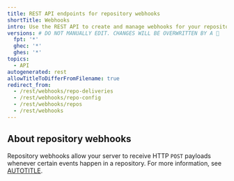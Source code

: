 ```yaml
---
title: REST API endpoints for repository webhooks
shortTitle: Webhooks
intro: Use the REST API to create and manage webhooks for your repositories.
versions: # DO NOT MANUALLY EDIT. CHANGES WILL BE OVERWRITTEN BY A 🤖
  fpt: '*'
  ghec: '*'
  ghes: '*'
topics:
  - API
autogenerated: rest
allowTitleToDifferFromFilename: true
redirect_from:
  - /rest/webhooks/repo-deliveries
  - /rest/webhooks/repo-config
  - /rest/webhooks/repos
  - /rest/webhooks
---
```


## About repository webhooks

Repository webhooks allow your server to receive HTTP `POST` payloads whenever certain events happen in a repository. For more information, see [AUTOTITLE](/webhooks).

<!-- Content after this section is automatically generated -->
